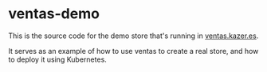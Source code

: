 # ventas-demo

This is the source code for the demo store that's running in [ventas.kazer.es](https://ventas.kazer.es).

It serves as an example of how to use ventas to create a real store, and how to deploy it using Kubernetes.
